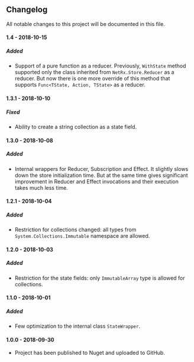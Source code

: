 ## Changelog
All notable changes to this project will be documented in this file.

#### 1.4 - 2018-10-15
##### Added
* Support of a pure function as a reducer. Previously, ```WithState``` method supported only the class inherited from ```NetRx.Store.Reducer``` as a reducer. But now there is one more override of this method that supports ```Func<TState, Action, TState>``` as a reducer.

#### 1.3.1 - 2018-10-10
##### Fixed
* Ability to create a string collection as a state field.

#### 1.3.0 - 2018-10-08
##### Added
* Internal wrappers for Reducer, Subscription and Effect. It slightly slows down the store initialization time. But at the same time gives significant improvement in Reducer and Effect invocations and their execution takes much less time.

#### 1.2.1 - 2018-10-04
##### Added
* Restriction for collections changed: all types from ```System.Collections.Immutable``` namespace are allowed.

#### 1.2.0 - 2018-10-03
##### Added
* Restriction for the state fields: only ```ImmutableArray``` type is allowed for collections.

#### 1.1.0 - 2018-10-01
##### Added
* Few optimization to the internal class ```StateWrapper```.

#### 1.0.0 - 2018-09-30
* Project has been published to Nuget and uploaded to GitHub.